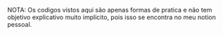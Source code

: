 NOTA: Os codigos vistos aqui são apenas formas de pratica e não tem objetivo explicativo muito implicito, pois isso se encontra no meu notion pessoal. 

